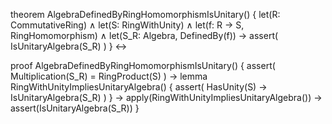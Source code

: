 theorem AlgebraDefinedByRingHomomorphismIsUnitary() {
  let(R: CommutativeRing) ∧
  let(S: RingWithUnity) ∧
  let(f: R → S, RingHomomorphism) ∧
  let(S_R: Algebra, DefinedBy(f)) →
  assert(
    IsUnitaryAlgebra(S_R)
  )
} ↔

proof AlgebraDefinedByRingHomomorphismIsUnitary() {
  assert(
    Multiplication(S_R) = RingProduct(S)
  ) →
  lemma RingWithUnityImpliesUnitaryAlgebra() {
    assert(
      HasUnity(S) → IsUnitaryAlgebra(S_R)
    )
  } →
  apply(RingWithUnityImpliesUnitaryAlgebra()) →
  assert(IsUnitaryAlgebra(S_R))
}